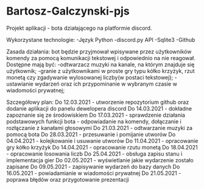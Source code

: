 # Bartosz-Galczynski-pjs
Projekt aplikacji - bota działającego na platformie discord.

Wykorzystane technologie: 
-Język Python
-discord.py API
-Sqlite3
-Github

Zasada działania: bot będzie przyjmował wpisywane przez użytkowników komendy za pomocą komunikacji tekstowej i odpowiednio na nie reagował.
Dostępne mają być: 
-odtwarzacz muzyki na kanale, na którym znajduje się użytkownik; 
-granie z użytkownikami w proste gry typu kółko krzyżyk, rzut monetą czy zgadywanie wylosowanej liczby(w postaci tekstowej); 
-ustawianie wydarzeń oraz ich przypominanie w wybranym czasie w wiadomości prywatnej;

Szczegółowy plan:
Do 12.03.2021 - utworzenie repozytorium github oraz dodanie aplikacji do panelu dewelopera discord
Do 14.03.2021 - dokładne zapoznanie się ze środowiskiem
Do 17.03.2021 - sprawdzenie działania podstawowych funkcji bota - odpowiadanie na komendy, dołączanie i rozłączanie z kanałami głosowymi
Do 21.03.2021 - odtwarzanie muzyki za pomocą bota
Do 28.03.2021 - przesuwanie i pomijanie utworów 
Do 04.04.2021 - kolejkowanie i usuwanie utworów
Do 11.04.2021 - opracowanie gry kółko krzyżyk
Do 14.04.2021 - opracowanie rzutu monetą
Do 18.04.2021 - opracowanie losowania liczb
Do 25.04.2021 - obsługa zapisu stanu i implementacja gier
Do 02.05.2021 - wyświetlanie jakie wydarzenie zostało zapisane
Do 09.05.2021 - zapisywanie wydarzeń do bazy danych
Do 16.05.2021 - powiadamianie w wiadomości prywatnej
Do 21.05.2021 - poprawa błędów oraz przygotowanie prezentacji
